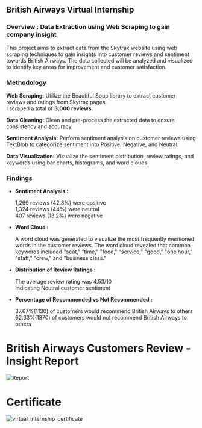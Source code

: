 ## British Airways Virtual Internship

### Overview : Data Extraction using Web Scraping to gain company insight

This project aims to extract data from the Skytrax website using web scraping techniques to gain insights into customer reviews and sentiment towards British Airways. The data collected will be analyzed and visualized to identify key areas for improvement and customer satisfaction.

### Methodology

__Web Scraping:__ Utilize the Beautiful Soup library to extract customer reviews and ratings from Skytrax pages.  
I scraped a total of __3,000 reviews__.   

__Data Cleaning:__ Clean and pre-process the extracted data to ensure consistency and accuracy.

__Sentiment Analysis:__ Perform sentiment analysis on customer reviews using TextBlob to categorize sentiment into Positive, Negative, and Neutral.

__Data Visualization:__ Visualize the sentiment distribution, review ratings, and keywords using bar charts, histograms, and word clouds.


### Findings

* __Sentiment Analysis :__
 
    1,269 reviews (42.8%) were positive  
    1,324 reviews (44%) were neutral  
    407 reviews (13.2%) were negative
  
* __Word Cloud :__

    A word cloud was generated to visualize the most frequently mentioned words in the customer reviews. The       word cloud revealed that common keywords included "seat," "time," "food," "service," "good," "one hour,"        "staff," "crew," and "business class."

* __Distribution of Review Ratings :__

    The average review rating was 4.53/10  
    Indicating Neutral customer sentiment
  
* __Percentage of Recommended vs Not Recommended :__

    37.67%(1130) of customers would recommend British Airways to others  
    62.33%(1870) of customers would not recommend British Airways to others

  
# British Airways Customers Review - Insight Report  
  
![Report](https://github.com/RIZWAN-VY/British_Airways_Virtual_Intership/assets/131337205/c36ed538-c1ad-44a3-8a7b-eefec8de07fb)


 # Certificate  
  
 ![virtual_internship_certificate](https://github.com/RIZWAN-VY/British_Airways_Virtual_Intership/assets/131337205/08836440-1cc4-4fe0-8292-4678ad5588b2)

